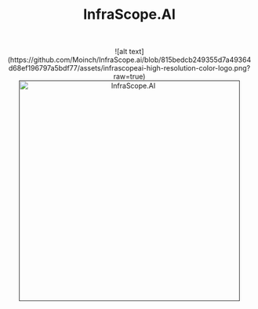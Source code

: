 <h1 align="center"> InfraScope.AI </h1> <br>
<p align="center">
![alt text](https://github.com/Moinch/InfraScope.ai/blob/815bedcb249355d7a49364d68ef196797a5bdf77/assets/infrascopeai-high-resolution-color-logo.png?raw=true)

  <a href="">
    <img alt="InfraScope.AI" title="InfraScope.AI" src="https://github.com/Moinch/InfraScope.ai/blob/73679839ddbe238e361a1a2b59b05a415b5f664f/assets/infrascopeai-brand-board-your-branding-colors-and-fonts.zip" width="450">
  </a>
</p>
